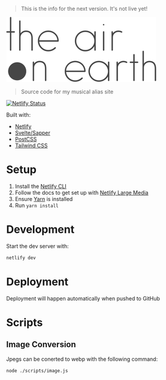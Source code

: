 > This is the info for the next version. It's not live yet!

[![The Air on Earth logo](static/docs-logo.svg)](https://theaironearth.com)

> Source code for my musical alias site

[![Netlify Status](https://api.netlify.com/api/v1/badges/4879131f-d651-4c34-9310-608d99c94974/deploy-status)](https://app.netlify.com/sites/theaironearth/deploys)

Built with:

- [Netlify](https://www.netlify.com)
- [Svelte/Sapper](https://sapper.svelte.dev/)
- [PostCSS](https://github.com/postcss/postcss)
- [Tailwind CSS](https://tailwindcss.com/)

# Setup

1. Install the [Netlify CLI](https://www.netlify.com/docs/cli)
1. Follow the docs to get set up with [Netlify Large Media](https://www.netlify.com/docs/large-media/)
1. Ensure [Yarn](https://yarnpkg.com/lang/en/) is installed
1. Run `yarn install`

# Development

Start the dev server with:

```bash
netlify dev
```

# Deployment

Deployment will happen automatically when pushed to GitHub

# Scripts

## Image Conversion

Jpegs can be conerted to webp with the following command:

```bash
node ./scripts/image.js
```
